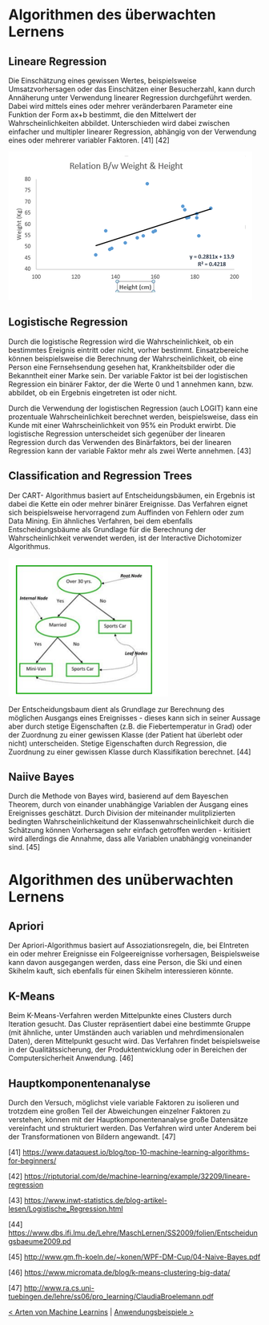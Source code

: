# Algorithmen des überwachten Lernens

## Lineare Regression

Die Einschätzung eines gewissen Wertes, beispielsweise Umsatzvorhersagen oder das Einschätzen einer Besucherzahl, kann durch Annäherung unter Verwendung linearer Regression durchgeführt werden. Dabei wird mittels eines oder mehrer veränderbaren Parameter eine Funktion der Form ax+b bestimmt, die den Mittelwert der Wahrscheinlichkeiten abbildet. Unterschieden wird dabei zwischen einfacher und multipler linearer Regression, abhängig von der Verwendung eines oder mehrerer variabler Faktoren. [41] [42]

![Lineare Regression ](images/linearReg.PNG "Lineare Regression")


## Logistische Regression

Durch die logistische Regression wird die Wahrscheinlichkeit, ob ein bestimmtes Ereignis eintritt oder nicht, vorher bestimmt. Einsatzbereiche können beispielsweise die Berechnung der Wahrscheinlichkeit, ob eine Person eine Fernsehsendung gesehen hat, Krankheitsbilder oder die Bekanntheit einer Marke sein. Der variable Faktor ist bei der logistischen Regression ein binärer Faktor, der die Werte 0 und 1 annehmen kann, bzw. abbildet, ob ein Ergebnis eingetreten ist oder nicht.

Durch die Verwendung der logistischen Regression (auch LOGIT) kann eine prozentuale Wahrscheinlichkeit berechnet werden, beispielsweise, dass ein Kunde mit einer Wahrscheinlichkeit von 95% ein Produkt erwirbt. Die logistische Regression unterscheidet sich gegenüber der linearen Regression durch das Verwenden des Binärfaktors, bei der linearen Regression kann der variable Faktor mehr als zwei Werte annehmen. [43]



## Classification and Regression Trees

Der CART- Algorithmus basiert auf Entscheidungsbäumen, ein Ergebnis ist dabei die Kette ein oder mehrer binärer Ereignisse. Das Verfahren eignet sich beispielsweise hervorragend zum Auffinden von Fehlern oder zum Data Mining. Ein ähnliches Verfahren, bei dem ebenfalls Entscheidungsbäume als Grundlage für die Berechnung der Wahrscheinlichkeit verwendet werden, ist der Interactive Dichotomizer Algorithmus. 

![Entscheidungsbaum](images/regTree.PNG "Entscheidungsbaum")

Der Entscheidungsbaum dient als Grundlage zur Berechnung des möglichen Ausgangs eines Ereignisses - dieses kann sich in seiner Aussage aber durch stetige Eigenschaften (z.B. die Fiebertemperatur in Grad) oder der Zuordnung zu einer gewissen Klasse (der Patient hat überlebt oder nicht) unterscheiden. Stetige Eigenschaften durch Regression, die Zuordnung zu einer gewissen Klasse durch Klassifikation berechnet. [44]

## Naiive Bayes

Durch die Methode von Bayes wird, basierend auf dem Bayeschen Theorem, durch von einander unabhängige Variablen der Ausgang eines Ereignisses geschätzt. Durch Division der miteinander mulitplizierten bedingten Wahrscheinlichkeitund der Klassenwahrscheinlichkeit durch die Schätzung können Vorhersagen sehr einfach getroffen werden - kritisiert wird allerdings die Annahme, dass alle Variablen unabhängig voneinander sind. [45]

# Algorithmen des unüberwachten Lernens

## Apriori

Der Apriori-Algorithmus basiert auf Assoziationsregeln, die, bei EIntreten ein oder mehrer Ereignisse ein Folgeereignisse vorhersagen, Beispielsweise kann davon ausgegangen werden, dass eine Person, die Ski und einen Skihelm kauft, sich ebenfalls für einen Skihelm interessieren könnte. 

## K-Means

Beim K-Means-Verfahren werden Mittelpunkte eines Clusters durch Iteration gesucht.  Das Cluster repräsentiert dabei eine bestimmte Gruppe (mit ähnliche, unter Umständen auch variablen und mehrdimensionalen Daten), deren Mittelpunkt gesucht wird. Das Verfahren findet beispielsweise in der Qualitätssicherung, der Produktentwicklung oder in Bereichen der Computersicherheit Anwendung. [46]

## Hauptkomponentenanalyse

Durch den Versuch, möglichst viele variable Faktoren zu isolieren und  trotzdem eine großen Teil der Abweichungen einzelner Faktoren zu verstehen, können mit der Hauptkomponentenanalyse große Datensätze vereinfacht und strukturiert werden. Das Verfahren wird unter Anderem bei der Transformationen von Bildern angewandt. [47]



[41]
https://www.dataquest.io/blog/top-10-machine-learning-algorithms-for-beginners/

[42]
https://riptutorial.com/de/machine-learning/example/32209/lineare-regression

[43]
https://www.inwt-statistics.de/blog-artikel-lesen/Logistische_Regression.html

[44]
https://www.dbs.ifi.lmu.de/Lehre/MaschLernen/SS2009/folien/Entscheidungsbaeume2009.pd

[45]
http://www.gm.fh-koeln.de/~konen/WPF-DM-Cup/04-Naive-Bayes.pdf

[46]
https://www.micromata.de/blog/k-means-clustering-big-data/

[47]
http://www.ra.cs.uni-tuebingen.de/lehre/ss06/pro_learning/ClaudiaBroelemann.pdf

[< Arten von Machine Learnins](Arten_von_Machine_Learning.md) | [Anwendungsbeispiele >](Anwendungsbeispiele.md)
